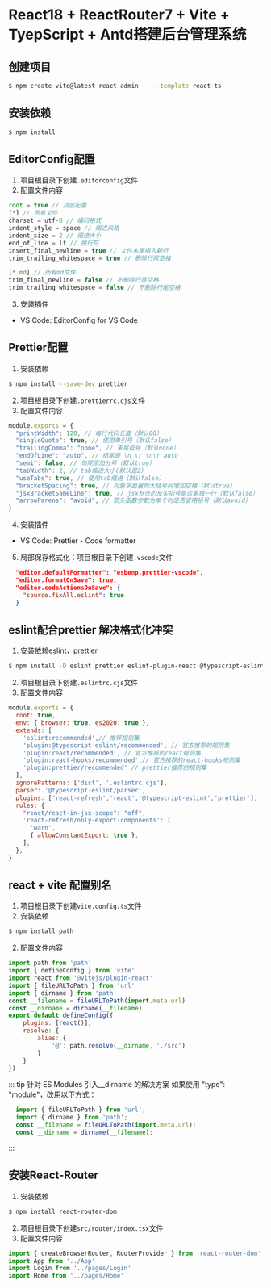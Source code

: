 # React18 + ReactRouter7 + Vite + TyepScript + Antd搭建后台管理系统

## 创建项目
```bash
$ npm create vite@latest react-admin -- --template react-ts
```

## 安装依赖
```bash
$ npm install
```

## EditorConfig配置
1. 项目根目录下创建`.editorconfig`文件
2. 配置文件内容
```js
root = true // 顶层配置
[*] // 所有文件
charset = utf-8 // 编码格式
indent_style = space // 缩进风格
indent_size = 2 // 缩进大小
end_of_line = lf // 换行符 
insert_final_newline = true // 文件末尾插入新行
trim_trailing_whitespace = true // 删除行尾空格

[*.md] // 所有md文件
trim_final_newline = false // 不删除行尾空格
trim_trailing_whitespace = false // 不删除行尾空格
```
3. 安装插件
- VS Code: EditorConfig for VS Code

## Prettier配置
1. 安装依赖
```bash
$ npm install --save-dev prettier
```
2. 项目根目录下创建`.prettierrc.cjs`文件
3. 配置文件内容
```js
module.exports = {
  "printWidth": 120, // 每行代码长度（默认80）
  "singleQuote": true, // 使用单引号（默认false）
  "trailingComma": "none", // 末尾逗号（默认none）
  "endOfLine": "auto", // 结尾是 \n \r \n\r auto
  "semi": false, // 句尾添加分号（默认true）
  "tabWidth": 2, // tab缩进大小(默认是2)
  "useTabs": true, // 使用tab缩进（默认false）
  "bracketSpacing": true, // 对象字面量的大括号间增加空格（默认true）
  "jsxBracketSameLine": true, // jsx标签的反尖括号是否单独一行（默认false）
  "arrowParens": "avoid", // 箭头函数参数为单个时是否省略括号（默认avoid）
}
```
4. 安装插件
- VS Code: Prettier - Code formatter
5. 局部保存格式化：项目根目录下创建`.vscode`文件
```json
  "editor.defaultFormatter": "esbenp.prettier-vscode",
  "editor.formatOnSave": true,
  "editor.codeActionsOnSave": {
    "source.fixAll.eslint": true
  }
```
## eslint配合prettier 解决格式化冲突
1. 安装依赖eslint，prettier
```bash
$ npm install -D eslint prettier eslint-plugin-react @typescript-eslint/eslint-plugin @typescript-eslint/parser eslint-config-prettier
```
2. 项目根目录下创建`.eslintrc.cjs`文件
3. 配置文件内容
```js
module.exports = {
  root: true,
  env: { browser: true, es2020: true },
  extends: [
    'eslint:recommended',// 推荐规则集
    'plugin:@typescript-eslint/recommended', // 官方推荐的规则集
    'plugin:react/recommended', // 官方推荐的react规则集
    'plugin:react-hooks/recommended',// 官方推荐的react-hooks规则集
    'plugin:prettier/recommended' // prettier推荐的规则集
  ],
  ignorePatterns: ['dist', '.eslintrc.cjs'],
  parser: '@typescript-eslint/parser',
  plugins: ['react-refresh','react','@typescript-eslint','prettier'],
  rules: {
    "react/react-in-jsx-scope": "off",
    'react-refresh/only-export-components': [
      'warn',
      { allowConstantExport: true },
    ],
  },
}
```
## react + vite 配置别名
1. 项目根目录下创建`vite.config.ts`文件
2. 安装依赖
```bash
$ npm install path
```
2. 配置文件内容
```js
import path from 'path'
import { defineConfig } from 'vite'
import react from '@vitejs/plugin-react'
import { fileURLToPath } from 'url'
import { dirname } from 'path'
const __filename = fileURLToPath(import.meta.url)
const __dirname = dirname(__filename)
export default defineConfig({
	plugins: [react()],
	resolve: {
		alias: {
			'@': path.resolve(__dirname, './src')
		}
	}
})
```
::: tip 针对 ES Modules 引入__dirname 的解决方案
  如果使用 "type": "module"，改用以下方式：
  ```js
    import { fileURLToPath } from 'url';
    import { dirname } from 'path';
    const __filename = fileURLToPath(import.meta.url);
    const __dirname = dirname(__filename);
  ```
:::

## 安装React-Router
1. 安装依赖
```bash
$ npm install react-router-dom
```
2. 项目根目录下创建`src/router/index.tsx`文件
3. 配置文件内容
```js
import { createBrowserRouter, RouterProvider } from 'react-router-dom'
import App from '../App'
import Login from '../pages/Login'
import Home from '../pages/Home'